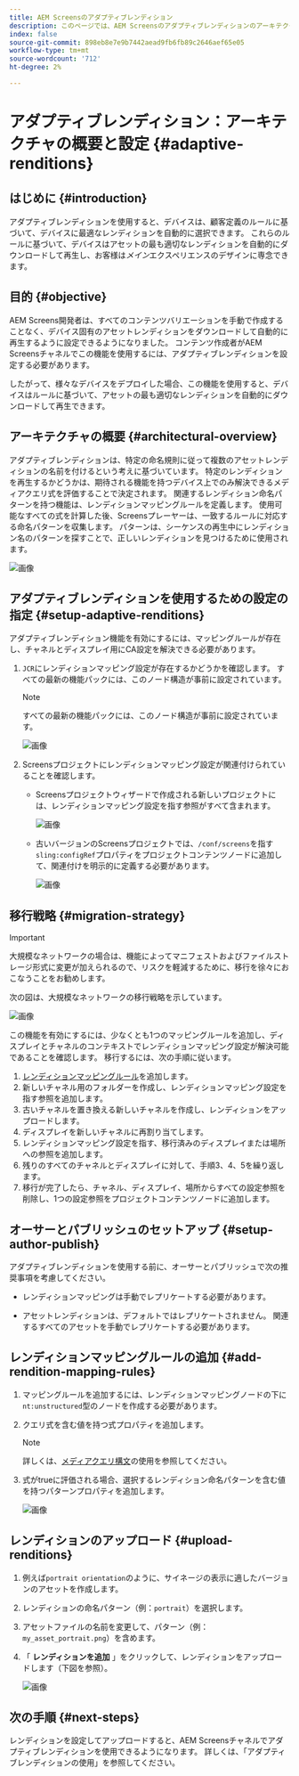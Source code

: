 ```yaml
---
title: AEM Screensのアダプティブレンディション
description: このページでは、AEM Screensのアダプティブレンディションのアーキテクチャの概要と設定について説明します。
index: false
source-git-commit: 898eb8e7e9b7442aead9fb6fb89c2646aef65e05
workflow-type: tm+mt
source-wordcount: '712'
ht-degree: 2%

---
```



# アダプティブレンディション：アーキテクチャの概要と設定 {#adaptive-renditions}

## はじめに {#introduction}

アダプティブレンディションを使用すると、デバイスは、顧客定義のルールに基づいて、デバイスに最適なレンディションを自動的に選択できます。 これらのルールに基づいて、デバイスはアセットの最も適切なレンディションを自動的にダウンロードして再生し、お客様は&#x200B;*メイン*&#x200B;エクスペリエンスのデザインに専念できます。

## 目的 {#objective}

AEM Screens開発者は、すべてのコンテンツバリエーションを手動で作成することなく、デバイス固有のアセットレンディションをダウンロードして自動的に再生するように設定できるようになりました。 コンテンツ作成者がAEM Screensチャネルでこの機能を使用するには、アダプティブレンディションを設定する必要があります。

したがって、様々なデバイスをデプロイした場合、この機能を使用すると、デバイスはルールに基づいて、アセットの最も適切なレンディションを自動的にダウンロードして再生できます。

## アーキテクチャの概要 {#architectural-overview}

アダプティブレンディションは、特定の命名規則に従って複数のアセットレンディションの名前を付けるという考えに基づいています。 特定のレンディションを再生するかどうかは、期待される機能を持つデバイス上でのみ解決できるメディアクエリ式を評価することで決定されます。 関連するレンディション命名パターンを持つ機能は、レンディションマッピングルールを定義します。 使用可能なすべての式を計算した後、Screensプレーヤーは、一致するルールに対応する命名パターンを収集します。 パターンは、シーケンスの再生中にレンディション名のパターンを探すことで、正しいレンディションを見つけるために使用されます。

![画像](/help/user-guide/assets/adaptive-renditions/adaptive-renditions.png)

## アダプティブレンディションを使用するための設定の指定 {#setup-adaptive-renditions}

アダプティブレンディション機能を有効にするには、マッピングルールが存在し、チャネルとディスプレイ用にCA設定を解決できる必要があります。

1. `JCR`にレンディションマッピング設定が存在するかどうかを確認します。 すべての最新の機能パックには、このノード構造が事前に設定されています。

   >[!NOTE]
   >すべての最新の機能パックには、このノード構造が事前に設定されています。

   ![画像](/help/user-guide/assets/adaptive-renditions/mapping-rules1.png)

1. Screensプロジェクトにレンディションマッピング設定が関連付けられていることを確認します。

   * Screensプロジェクトウィザードで作成される新しいプロジェクトには、レンディションマッピング設定を指す参照がすべて含まれます。

      ![画像](/help/user-guide/assets/adaptive-renditions/mapping-rules2.png)

   * 古いバージョンのScreensプロジェクトでは、`/conf/screens`を指す`sling:configRef`プロパティをプロジェクトコンテンツノードに追加して、関連付けを明示的に定義する必要があります。

      ![画像](/help/user-guide/assets/adaptive-renditions/mapping-rules3.png)

## 移行戦略 {#migration-strategy}

>[!IMPORTANT]
>大規模なネットワークの場合は、機能によってマニフェストおよびファイルストレージ形式に変更が加えられるので、リスクを軽減するために、移行を徐々におこなうことをお勧めします。

次の図は、大規模なネットワークの移行戦略を示しています。

![画像](/help/user-guide/assets/adaptive-renditions/migration-strategy1.png)

この機能を有効にするには、少なくとも1つのマッピングルールを追加し、ディスプレイとチャネルのコンテキストでレンディションマッピング設定が解決可能であることを確認します。 移行するには、次の手順に従います。

1. [レンディションマッピングルール](#adding-rendition-mapping-rules)を追加します。
1. 新しいチャネル用のフォルダーを作成し、レンディションマッピング設定を指す参照を追加します。
1. 古いチャネルを置き換える新しいチャネルを作成し、レンディションをアップロードします。
1. ディスプレイを新しいチャネルに再割り当てします。
1. レンディションマッピング設定を指す、移行済みのディスプレイまたは場所への参照を追加します。
1. 残りのすべてのチャネルとディスプレイに対して、手順3、4、5を繰り返します。
1. 移行が完了したら、チャネル、ディスプレイ、場所からすべての設定参照を削除し、1つの設定参照をプロジェクトコンテンツノードに追加します。

## オーサーとパブリッシュのセットアップ {#setup-author-publish}

アダプティブレンディションを使用する前に、オーサーとパブリッシュで次の推奨事項を考慮してください。

* レンディションマッピングは手動でレプリケートする必要があります。

* アセットレンディションは、デフォルトではレプリケートされません。 関連するすべてのアセットを手動でレプリケートする必要があります。

## レンディションマッピングルールの追加 {#add-rendition-mapping-rules}

1. マッピングルールを追加するには、レンディションマッピングノードの下に`nt:unstructured`型のノードを作成する必要があります。

1. クエリ式を含む値を持つ式プロパティを追加します。

   >[!NOTE]
   >詳しくは、[メディアクエリ構文](https://developer.mozilla.org/en-US/docs/Web/CSS/Media_Queries/Using_media_queries)の使用を参照してください。

1. 式がtrueに評価される場合、選択するレンディション命名パターンを含む値を持つパターンプロパティを追加します。

   ![画像](/help/user-guide/assets/adaptive-renditions/mapping-rules4.png)


## レンディションのアップロード {#upload-renditions}

1. 例えば`portrait orientation`のように、サイネージの表示に適したバージョンのアセットを作成します。

1. レンディションの命名パターン（例：`portrait`）を選択します。

1. アセットファイルの名前を変更して、パターン（例：`my_asset_portrait.png`）を含めます。

1. 「 **レンディションを追加** 」をクリックして、レンディションをアップロードします（下図を参照）。

   ![画像](/help/user-guide/assets/adaptive-renditions/add-rendition.png)

## 次の手順 {#next-steps}

レンディションを設定してアップロードすると、AEM Screensチャネルでアダプティブレンディションを使用できるようになります。 詳しくは、「アダプティブレンディションの使用」を参照してください。
